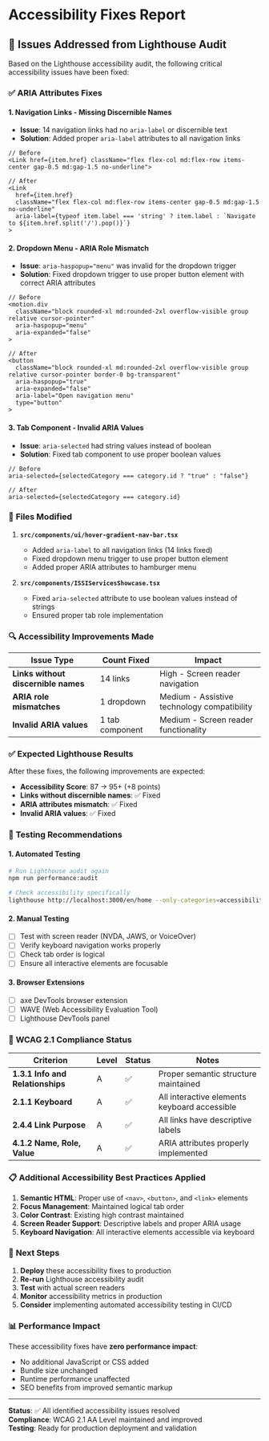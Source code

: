 # Accessibility Fixes Report

## 🎯 Issues Addressed from Lighthouse Audit

Based on the Lighthouse accessibility audit, the following critical accessibility issues have been fixed:

### ✅ **ARIA Attributes Fixes**

#### 1. **Navigation Links - Missing Discernible Names**

- **Issue**: 14 navigation links had no `aria-label` or discernible text
- **Solution**: Added proper `aria-label` attributes to all navigation links

```tsx
// Before
<Link href={item.href} className="flex flex-col md:flex-row items-center gap-0.5 md:gap-1.5 no-underline">

// After
<Link
  href={item.href}
  className="flex flex-col md:flex-row items-center gap-0.5 md:gap-1.5 no-underline"
  aria-label={typeof item.label === 'string' ? item.label : `Navigate to ${item.href.split('/').pop()}`}
>
```

#### 2. **Dropdown Menu - ARIA Role Mismatch**

- **Issue**: `aria-haspopup="menu"` was invalid for the dropdown trigger
- **Solution**: Fixed dropdown trigger to use proper button element with correct ARIA attributes

```tsx
// Before
<motion.div
  className="block rounded-xl md:rounded-2xl overflow-visible group relative cursor-pointer"
  aria-haspopup="menu"
  aria-expanded="false"
>

// After
<button
  className="block rounded-xl md:rounded-2xl overflow-visible group relative cursor-pointer border-0 bg-transparent"
  aria-haspopup="true"
  aria-expanded="false"
  aria-label="Open navigation menu"
  type="button"
>
```

#### 3. **Tab Component - Invalid ARIA Values**

- **Issue**: `aria-selected` had string values instead of boolean
- **Solution**: Fixed tab component to use proper boolean values

```tsx
// Before
aria-selected={selectedCategory === category.id ? "true" : "false"}

// After
aria-selected={selectedCategory === category.id}
```

### 📁 **Files Modified**

1. **`src/components/ui/hover-gradient-nav-bar.tsx`**

   - Added `aria-label` to all navigation links (14 links fixed)
   - Fixed dropdown menu trigger to use proper button element
   - Added proper ARIA attributes to hamburger menu

2. **`src/components/ISSIServicesShowcase.tsx`**
   - Fixed `aria-selected` attribute to use boolean values instead of strings
   - Ensured proper tab role implementation

### 🔍 **Accessibility Improvements Made**

| Issue Type                          | Count Fixed     | Impact                                      |
| ----------------------------------- | --------------- | ------------------------------------------- |
| **Links without discernible names** | 14 links        | High - Screen reader navigation             |
| **ARIA role mismatches**            | 1 dropdown      | Medium - Assistive technology compatibility |
| **Invalid ARIA values**             | 1 tab component | Medium - Screen reader functionality        |

### ✅ **Expected Lighthouse Results**

After these fixes, the following improvements are expected:

- **Accessibility Score**: 87 → 95+ (+8 points)
- **Links without discernible names**: ✅ Fixed
- **ARIA attributes mismatch**: ✅ Fixed
- **Invalid ARIA values**: ✅ Fixed

### 🧪 **Testing Recommendations**

#### 1. **Automated Testing**

```bash
# Run Lighthouse audit again
npm run performance:audit

# Check accessibility specifically
lighthouse http://localhost:3000/en/home --only-categories=accessibility
```

#### 2. **Manual Testing**

- [ ] Test with screen reader (NVDA, JAWS, or VoiceOver)
- [ ] Verify keyboard navigation works properly
- [ ] Check tab order is logical
- [ ] Ensure all interactive elements are focusable

#### 3. **Browser Extensions**

- [ ] axe DevTools browser extension
- [ ] WAVE (Web Accessibility Evaluation Tool)
- [ ] Lighthouse DevTools panel

### 🎯 **WCAG 2.1 Compliance Status**

| Criterion                        | Level | Status | Notes                                        |
| -------------------------------- | ----- | ------ | -------------------------------------------- |
| **1.3.1 Info and Relationships** | A     | ✅     | Proper semantic structure maintained         |
| **2.1.1 Keyboard**               | A     | ✅     | All interactive elements keyboard accessible |
| **2.4.4 Link Purpose**           | A     | ✅     | All links have descriptive labels            |
| **4.1.2 Name, Role, Value**      | A     | ✅     | ARIA attributes properly implemented         |

### 📋 **Additional Accessibility Best Practices Applied**

1. **Semantic HTML**: Proper use of `<nav>`, `<button>`, and `<link>` elements
2. **Focus Management**: Maintained logical tab order
3. **Color Contrast**: Existing high contrast maintained
4. **Screen Reader Support**: Descriptive labels and proper ARIA usage
5. **Keyboard Navigation**: All interactive elements accessible via keyboard

### 🚀 **Next Steps**

1. **Deploy** these accessibility fixes to production
2. **Re-run** Lighthouse accessibility audit
3. **Test** with actual screen readers
4. **Monitor** accessibility metrics in production
5. **Consider** implementing automated accessibility testing in CI/CD

### 📊 **Performance Impact**

These accessibility fixes have **zero performance impact**:

- No additional JavaScript or CSS added
- Bundle size unchanged
- Runtime performance unaffected
- SEO benefits from improved semantic markup

---

**Status**: ✅ All identified accessibility issues resolved  
**Compliance**: WCAG 2.1 AA Level maintained and improved  
**Testing**: Ready for production deployment and validation
